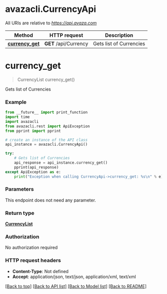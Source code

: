 # avazacli.CurrencyApi

All URIs are relative to *https://api.avaza.com*

Method | HTTP request | Description
------------- | ------------- | -------------
[**currency_get**](CurrencyApi.md#currency_get) | **GET** /api/Currency | Gets list of Currencies


# **currency_get**
> CurrencyList currency_get()

Gets list of Currencies

### Example
```python
from __future__ import print_function
import time
import avazacli
from avazacli.rest import ApiException
from pprint import pprint

# create an instance of the API class
api_instance = avazacli.CurrencyApi()

try:
    # Gets list of Currencies
    api_response = api_instance.currency_get()
    pprint(api_response)
except ApiException as e:
    print("Exception when calling CurrencyApi->currency_get: %s\n" % e)
```

### Parameters
This endpoint does not need any parameter.

### Return type

[**CurrencyList**](CurrencyList.md)

### Authorization

No authorization required

### HTTP request headers

 - **Content-Type**: Not defined
 - **Accept**: application/json, text/json, application/xml, text/xml

[[Back to top]](#) [[Back to API list]](../README.md#documentation-for-api-endpoints) [[Back to Model list]](../README.md#documentation-for-models) [[Back to README]](../README.md)

